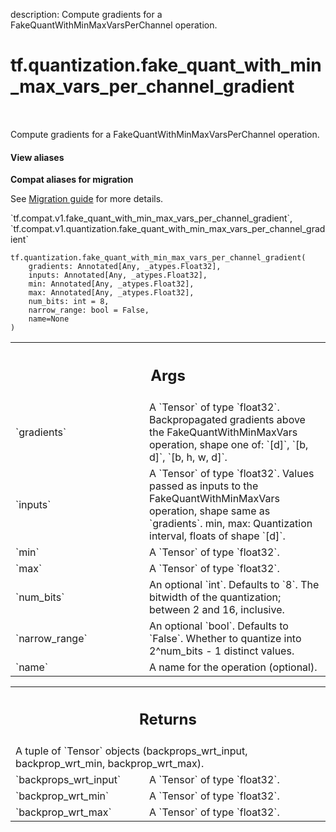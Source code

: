 description: Compute gradients for a FakeQuantWithMinMaxVarsPerChannel operation.

<div itemscope itemtype="http://developers.google.com/ReferenceObject">
<meta itemprop="name" content="tf.quantization.fake_quant_with_min_max_vars_per_channel_gradient" />
<meta itemprop="path" content="Stable" />
</div>

# tf.quantization.fake_quant_with_min_max_vars_per_channel_gradient

<!-- Insert buttons and diff -->

<table class="tfo-notebook-buttons tfo-api nocontent" align="left">

</table>



Compute gradients for a FakeQuantWithMinMaxVarsPerChannel operation.


<section class="expandable">
  <h4 class="showalways">View aliases</h4>
  <p>
<b>Compat aliases for migration</b>
<p>See
<a href="https://www.tensorflow.org/guide/migrate">Migration guide</a> for
more details.</p>
<p>`tf.compat.v1.fake_quant_with_min_max_vars_per_channel_gradient`, `tf.compat.v1.quantization.fake_quant_with_min_max_vars_per_channel_gradient`</p>
</p>
</section>

<pre class="devsite-click-to-copy prettyprint lang-py tfo-signature-link">
<code>tf.quantization.fake_quant_with_min_max_vars_per_channel_gradient(
    gradients: Annotated[Any, _atypes.Float32],
    inputs: Annotated[Any, _atypes.Float32],
    min: Annotated[Any, _atypes.Float32],
    max: Annotated[Any, _atypes.Float32],
    num_bits: int = 8,
    narrow_range: bool = False,
    name=None
)
</code></pre>



<!-- Placeholder for "Used in" -->


<!-- Tabular view -->
 <table class="responsive fixed orange">
<colgroup><col width="214px"><col></colgroup>
<tr><th colspan="2"><h2 class="add-link">Args</h2></th></tr>

<tr>
<td>
`gradients`<a id="gradients"></a>
</td>
<td>
A `Tensor` of type `float32`.
Backpropagated gradients above the FakeQuantWithMinMaxVars operation,
shape one of: `[d]`, `[b, d]`,  `[b, h, w, d]`.
</td>
</tr><tr>
<td>
`inputs`<a id="inputs"></a>
</td>
<td>
A `Tensor` of type `float32`.
Values passed as inputs to the FakeQuantWithMinMaxVars operation, shape
  same as `gradients`.
min, max: Quantization interval, floats of shape `[d]`.
</td>
</tr><tr>
<td>
`min`<a id="min"></a>
</td>
<td>
A `Tensor` of type `float32`.
</td>
</tr><tr>
<td>
`max`<a id="max"></a>
</td>
<td>
A `Tensor` of type `float32`.
</td>
</tr><tr>
<td>
`num_bits`<a id="num_bits"></a>
</td>
<td>
An optional `int`. Defaults to `8`.
The bitwidth of the quantization; between 2 and 16, inclusive.
</td>
</tr><tr>
<td>
`narrow_range`<a id="narrow_range"></a>
</td>
<td>
An optional `bool`. Defaults to `False`.
Whether to quantize into 2^num_bits - 1 distinct values.
</td>
</tr><tr>
<td>
`name`<a id="name"></a>
</td>
<td>
A name for the operation (optional).
</td>
</tr>
</table>



<!-- Tabular view -->
 <table class="responsive fixed orange">
<colgroup><col width="214px"><col></colgroup>
<tr><th colspan="2"><h2 class="add-link">Returns</h2></th></tr>
<tr class="alt">
<td colspan="2">
A tuple of `Tensor` objects (backprops_wrt_input, backprop_wrt_min, backprop_wrt_max).
</td>
</tr>
<tr>
<td>
`backprops_wrt_input`<a id="backprops_wrt_input"></a>
</td>
<td>
A `Tensor` of type `float32`.
</td>
</tr><tr>
<td>
`backprop_wrt_min`<a id="backprop_wrt_min"></a>
</td>
<td>
A `Tensor` of type `float32`.
</td>
</tr><tr>
<td>
`backprop_wrt_max`<a id="backprop_wrt_max"></a>
</td>
<td>
A `Tensor` of type `float32`.
</td>
</tr>
</table>

